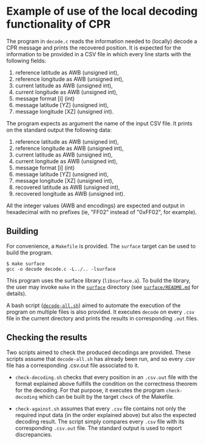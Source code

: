 # Example of use of the local decoding functionality of CPR

The program in `decode.c` reads the information needed to (locally) decode a CPR message and prints the recovered position.
It is expected for the information to be provided in a CSV file in which every line starts with the following fields: 
 1) reference latitude as AWB (unsigned int),
 2) reference longitude as AWB (unsigned int),
 3) current latitude as AWB (unsigned int),
 4) current longitude as AWB (unsigned int),
 5) message format [i] (int)
 6) message latitude [YZ] (unsigned int),
 7) message longitude [XZ] (unsigned int).

The program expects as argument the name of the input CSV file. 
It prints on the standard output the following data:

 1) reference latitude as AWB (unsigned int),
 2) reference longitude as AWB (unsigned int),
 3) current latitude as AWB (unsigned int),
 4) current longitude as AWB (unsigned int), 
 5) message format [i] (int)
 6) message latitude [YZ] (unsigned int),
 7) message longitude [XZ] (unsigned int),
 8) recovered latitude as AWB (unsigned int),
 9) recovered longitude as AWB (unsigned int).
 
All the integer values (AWB and encodings) are expected and output in hexadecimal with no prefixes (ie, "FF02" instead of "0xFF02", for example).

## Building

For convenience, a `Makefile` is provided. The `surface` target can be used to build the program.
```shell
$ make surface
gcc -o decode decode.c -L../.. -lsurface 
```

This program uses the surface library (`libsurface.a`). 
To build the library, the user may invoke `make` in the [`surface`](`../../`) directory (see [`surface/README.md`](`../../README.md`) for details).

A bash script ([`decode-all.sh`](decode-all.sh)) aimed to automate the execution of the program on multiple files is also provided. 
It executes `decode` on every `.csv` file in the current directory and prints the results in corresponding `.out` files.

## Checking the results

Two scripts aimed to check the produced decodings are provided. These
scripts assume that `decode-all.sh` has already been run, and so every
.csv file has a corresponding .csv.out file associated to it. 

* `check-decoding.sh` checks that every position in an `.csv.out` file with the format explained above fulfills the condition on the correctness theorem for the decoding. For that purpose, it executes the program `check-decoding` which can be built by the target `check` of the Makefile.

* `check-against.sh` assumes that every `.csv` file contains not only the required input data (in the order explained above) but also the expected decoding result. The script simply compares every `.csv` file with its corresponding `.csv.out` file. The standard output is used to report discrepancies.
